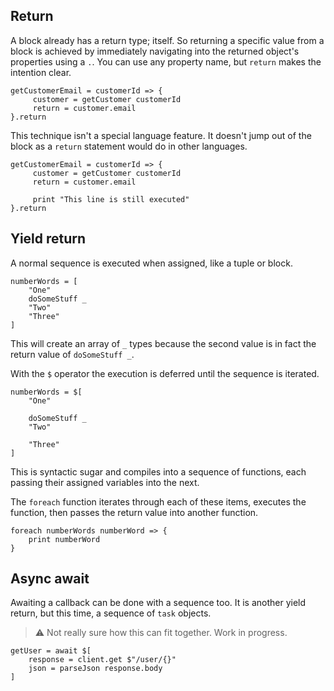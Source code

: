 ## Return

A block already has a return type; itself. So returning a specific value from a block is achieved by immediately navigating into the returned object's properties using a `.`. You can use any property name, but `return` makes the intention clear.

```
getCustomerEmail = customerId => {
     customer = getCustomer customerId
     return = customer.email
}.return
```

This technique isn't a special language feature. It doesn't jump out of the block as a `return` statement would do in other languages.

```
getCustomerEmail = customerId => {
     customer = getCustomer customerId
     return = customer.email

     print "This line is still executed"
}.return
```

## Yield return

A normal sequence is executed when assigned, like a tuple or block.

```
numberWords = [
    "One"
    doSomeStuff _
    "Two"
    "Three"
]
```

This will create an array of `_` types because the second value is in fact the return value of `doSomeStuff _`.

With the `$` operator the execution is deferred until the sequence is iterated.

```
numberWords = $[
    "One"

    doSomeStuff _
    "Two"
    
    "Three"
]
```

This is syntactic sugar and compiles into a sequence of functions, each passing their assigned variables into the next.

The `foreach` function iterates through each of these items, executes the function, then passes the return value into another function.

```
foreach numberWords numberWord => {
    print numberWord
}
```

## Async await

Awaiting a callback can be done with a sequence too. It is another yield return, but this time, a sequence of `task` objects.

> :warning: Not really sure how this can fit together. Work in progress.

```
getUser = await $[
    response = client.get $"/user/{}"
    json = parseJson response.body
]
```